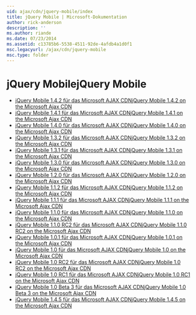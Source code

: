 ```yaml
---
uid: ajax/cdn/jquery-mobile/index
title: jQuery Mobile | Microsoft-Dokumentation
author: rick-anderson
description: ''
ms.author: riande
ms.date: 07/23/2014
ms.assetid: c13785b6-5538-4511-92de-4afdb4a1d0f1
msc.legacyurl: /ajax/cdn/jquery-mobile
msc.type: folder
---
```

<a name="jquery-mobile"></a><span data-ttu-id="427f2-102">jQuery Mobile</span><span class="sxs-lookup"><span data-stu-id="427f2-102">jQuery Mobile</span></span>
====================
- [<span data-ttu-id="427f2-103">jQuery Mobile 1.4.2 für das Microsoft AJAX CDN</span><span class="sxs-lookup"><span data-stu-id="427f2-103">jQuery Mobile 1.4.2 on the Microsoft Ajax CDN</span></span>](cdnjquerymobile142.md)
- [<span data-ttu-id="427f2-104">jQuery Mobile 1.4.1 für das Microsoft AJAX CDN</span><span class="sxs-lookup"><span data-stu-id="427f2-104">jQuery Mobile 1.4.1 on the Microsoft Ajax CDN</span></span>](cdnjquerymobile141.md)
- [<span data-ttu-id="427f2-105">jQuery Mobile 1.4.0 für das Microsoft AJAX CDN</span><span class="sxs-lookup"><span data-stu-id="427f2-105">jQuery Mobile 1.4.0 on the Microsoft Ajax CDN</span></span>](cdnjquerymobile140.md)
- [<span data-ttu-id="427f2-106">jQuery Mobile 1.3.2 für das Microsoft AJAX CDN</span><span class="sxs-lookup"><span data-stu-id="427f2-106">jQuery Mobile 1.3.2 on the Microsoft Ajax CDN</span></span>](cdnjquerymobile132.md)
- [<span data-ttu-id="427f2-107">jQuery Mobile 1.3.1 für das Microsoft AJAX CDN</span><span class="sxs-lookup"><span data-stu-id="427f2-107">jQuery Mobile 1.3.1 on the Microsoft Ajax CDN</span></span>](cdnjquerymobile131.md)
- [<span data-ttu-id="427f2-108">jQuery Mobile 1.3.0 für das Microsoft AJAX CDN</span><span class="sxs-lookup"><span data-stu-id="427f2-108">jQuery Mobile 1.3.0 on the Microsoft Ajax CDN</span></span>](cdnjquerymobile130.md)
- [<span data-ttu-id="427f2-109">jQuery Mobile 1.2.0 für das Microsoft AJAX CDN</span><span class="sxs-lookup"><span data-stu-id="427f2-109">jQuery Mobile 1.2.0 on the Microsoft Ajax CDN</span></span>](cdnjquerymobile120.md)
- [<span data-ttu-id="427f2-110">jQuery Mobile 1.1.2 für das Microsoft AJAX CDN</span><span class="sxs-lookup"><span data-stu-id="427f2-110">jQuery Mobile 1.1.2 on the Microsoft Ajax CDN</span></span>](cdnjquerymobile112.md)
- [<span data-ttu-id="427f2-111">jQuery Mobile 1.1.1 für das Microsoft AJAX CDN</span><span class="sxs-lookup"><span data-stu-id="427f2-111">jQuery Mobile 1.1.1 on the Microsoft Ajax CDN</span></span>](cdnjquerymobile111.md)
- [<span data-ttu-id="427f2-112">jQuery Mobile 1.1.0 für das Microsoft AJAX CDN</span><span class="sxs-lookup"><span data-stu-id="427f2-112">jQuery Mobile 1.1.0 on the Microsoft Ajax CDN</span></span>](cdnjquerymobile110.md)
- [<span data-ttu-id="427f2-113">jQuery Mobile 1.1.0 RC2 für das Microsoft AJAX CDN</span><span class="sxs-lookup"><span data-stu-id="427f2-113">jQuery Mobile 1.1.0 RC2 on the Microsoft Ajax CDN</span></span>](cdnjquerymobile110rc2.md)
- [<span data-ttu-id="427f2-114">jQuery Mobile 1.0.1 für das Microsoft AJAX CDN</span><span class="sxs-lookup"><span data-stu-id="427f2-114">jQuery Mobile 1.0.1 on the Microsoft Ajax CDN</span></span>](cdnjquerymobile101.md)
- [<span data-ttu-id="427f2-115">jQuery Mobile 1.0 für das Microsoft AJAX CDN</span><span class="sxs-lookup"><span data-stu-id="427f2-115">jQuery Mobile 1.0 on the Microsoft Ajax CDN</span></span>](cdnjquerymobile10.md)
- [<span data-ttu-id="427f2-116">jQuery Mobile 1.0 RC2 für das Microsoft AJAX CDN</span><span class="sxs-lookup"><span data-stu-id="427f2-116">jQuery Mobile 1.0 RC2 on the Microsoft Ajax CDN</span></span>](cdnjquerymobile10rc2.md)
- [<span data-ttu-id="427f2-117">jQuery Mobile 1.0 RC1 für das Microsoft AJAX CDN</span><span class="sxs-lookup"><span data-stu-id="427f2-117">jQuery Mobile 1.0 RC1 on the Microsoft Ajax CDN</span></span>](cdnjquerymobile10rc1.md)
- [<span data-ttu-id="427f2-118">jQuery Mobile 1.0 Beta 3 für das Microsoft AJAX CDN</span><span class="sxs-lookup"><span data-stu-id="427f2-118">jQuery Mobile 1.0 Beta 3 on the Microsoft Ajax CDN</span></span>](cdnjquerymobile10b3.md)
- [<span data-ttu-id="427f2-119">jQuery Mobile 1.4.5 für das Microsoft AJAX CDN</span><span class="sxs-lookup"><span data-stu-id="427f2-119">jQuery Mobile 1.4.5 on the Microsoft Ajax CDN</span></span>](cdnjquerymobile145.md)
